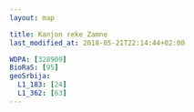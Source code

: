 ```yaml
---
layout: map

title: Kanjon reke Zamne
last_modified_at: 2018-05-21T22:14:44+02:00

WDPA: [328909]
BioRaS: [95]
geoSrbija:
  L1_183: [24]
  L1_362: [63]
---
```

